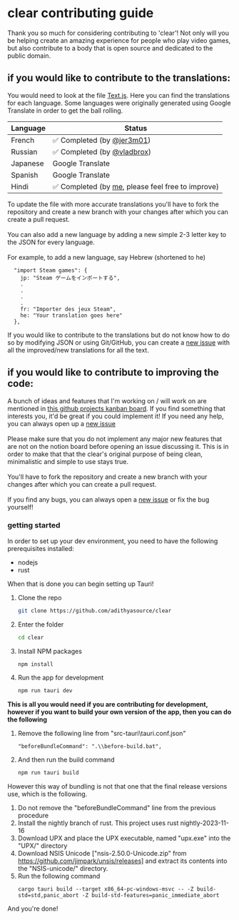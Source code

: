 # clear contributing guide

Thank you so much for considering contributing to 'clear'! Not only will you be helping create an amazing experience for people who play video games, but also contribute to a body that is open source and dedicated to the public domain.

## if you would like to contribute to the translations:

You would need to look at the file [Text.js](https://github.com/adithyasource/clear/blob/main/src/Text.js). Here you can find the translations for each language. Some languages were originally generated using Google Translate in order to get the ball rolling. 

| Language  | Status |
| ------------- | ------------- |
| French  | ✅ Completed (by [@jer3m01](https://github.com/adithyasource/clear/pull/2))  |
| Russian  | ✅ Completed (by [@vladbrox](https://github.com/adithyasource/clear/issues/3))  |
| Japanese  | Google Translate  |
| Spanish  | Google Translate  |
| Hindi  | ✅ Completed (by [me](https://github.com/adithyasource/clear/commit/27fb8cf35fa3cbf12e3599de5067d64a83d3aed4), please feel free to improve) |


To update the file with more accurate translations you'll have to fork the repository and create a new branch with your changes after which you can create a pull request. \
\
You can also add a new language by adding a new simple 2-3 letter key to the JSON for every language. \
\
For example, to add a new language, say Hebrew (shortened to he)

```
  "import Steam games": {
    jp: "Steam ゲームをインポートする",
    .
    .
    .
    .
    fr: "Importer des jeux Steam",
    he: "Your translation goes here"
  },
```

If you would like to contribute to the translations but do not know how to do so by modifying JSON or using Git/GitHub, you can create a [new issue](https://github.com/adithyasource/clear/issues) with all the improved/new translations for all the text.

## if you would like to contribute to improving the code:

A bunch of ideas and features that I'm working on / will work on are mentioned in [this github projects kanban board](https://github.com/users/adithyasource/projects/3/views/9). If you find something that interests you, it'd be great if you could implement it! If you need any help, you can always open up a [new issue](https://github.com/adithyasource/clear/issues) \
\
Please make sure that you do not implement any major new features that are not on the notion board before
opening an issue discussing it. This is in order to make that that the clear's original purpose of being clean, minimalistic and simple to use stays true. \
\
You'll have to fork the repository and create a new branch with your changes after which you can create a pull request. \
\
If you find any bugs, you can always open a [new issue](https://github.com/adithyasource/clear/issues) or fix the bug yourself!

### getting started

In order to set up your dev environment, you need to have the following prerequisites installed:

- nodejs
- rust

When that is done you can begin setting up Tauri!

1. Clone the repo
   ```sh
   git clone https://github.com/adithyasource/clear
   ```
2. Enter the folder
   ```sh
   cd clear
   ```
3. Install NPM packages
   ```sh
   npm install
   ```
4. Run the app for development
   ```sh
   npm run tauri dev
   ```

**This is all you would need if you are contributing for development, however if you want to build your own version of the app, then you can do the following**

1. Remove the following line from "src-tauri\tauri.conf.json"
   ```
   "beforeBundleCommand": ".\\before-build.bat",
   ```
2. And then run the build command
   ```sh
   npm run tauri build
   ```

However this way of bundling is not that one that the final release versions use, which is the following.

1. Do not remove the "beforeBundleCommand" line from the previous procedure
2. Install the nightly branch of rust. This project uses rust nightly-2023-11-16
3. Download UPX and place the UPX executable, named "upx.exe" into the "UPX/" directory
4. Download NSIS Unicode ["nsis-2.50.0-Unicode.zip" from https://github.com/jimpark/unsis/releases] and extract its contents into the "NSIS-unicode/" directory.
5. Run the following command
   ```
   cargo tauri build --target x86_64-pc-windows-msvc -- -Z build-std=std,panic_abort -Z build-std-features=panic_immediate_abort
   ```

And you're done!
